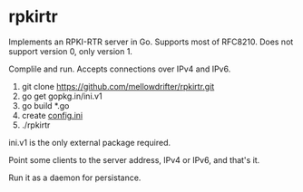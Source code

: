# rpkirtr

Implements an RPKI-RTR server in Go. Supports most of RFC8210. Does not support version 0, only version 1.

Complile and run. Accepts connections over IPv4 and IPv6.

1. git clone https://github.com/mellowdrifter/rpkirtr.git
2. go get gopkg.in/ini.v1
3. go build \*.go
4. create [config.ini](https://github.com/mellowdrifter/rpkirtr/blob/master/config.ini)
5. ./rpkirtr

ini.v1 is the only external package required.

Point some clients to the server address, IPv4 or IPv6, and that's it.

Run it as a daemon for persistance.
